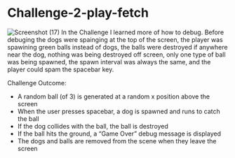 # Challenge-2-play-fetch
 ![Screenshot (17)](https://github.com/Wintersongtopaz/Challenge-2-play-fetch/assets/144738996/87948fa6-29b9-41ca-8f2e-542a92a59d81)
In the Challenge I learned more of how to debug. Before debuging the dogs were spainging at the top of the screen, the player was spawining green balls instead of dogs, the balls were destroyed if anywhere near the dog, nothing was being destroyed off screen, only one type of ball was being spawned, the spawn interval was always the same, and the player could spam the spacebar key.

Challenge Outcome:
- A random ball (of 3) is generated at a random x position above the screen
- When the user presses spacebar, a dog is spawned and runs to catch the ball
- If the dog collides with the ball, the ball is destroyed
- If the ball hits the ground, a “Game Over” debug message is displayed
- The dogs and balls are removed from the scene when they leave the screen
